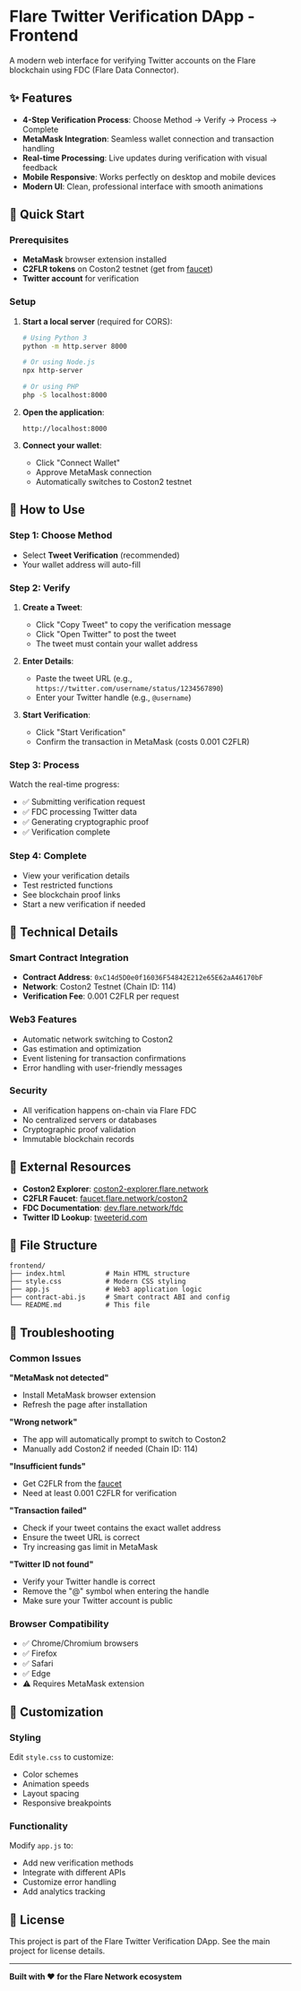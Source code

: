 # Flare Twitter Verification DApp - Frontend

A modern web interface for verifying Twitter accounts on the Flare blockchain using FDC (Flare Data Connector).

## ✨ Features

- **4-Step Verification Process**: Choose Method → Verify → Process → Complete
- **MetaMask Integration**: Seamless wallet connection and transaction handling
- **Real-time Processing**: Live updates during verification with visual feedback
- **Mobile Responsive**: Works perfectly on desktop and mobile devices
- **Modern UI**: Clean, professional interface with smooth animations

## 🚀 Quick Start

### Prerequisites

- **MetaMask** browser extension installed
- **C2FLR tokens** on Coston2 testnet (get from [faucet](https://faucet.flare.network/coston2))
- **Twitter account** for verification

### Setup

1. **Start a local server** (required for CORS):
   ```bash
   # Using Python 3
   python -m http.server 8000
   
   # Or using Node.js
   npx http-server
   
   # Or using PHP
   php -S localhost:8000
   ```

2. **Open the application**:
   ```
   http://localhost:8000
   ```

3. **Connect your wallet**:
   - Click "Connect Wallet"
   - Approve MetaMask connection
   - Automatically switches to Coston2 testnet

## 📱 How to Use

### Step 1: Choose Method
- Select **Tweet Verification** (recommended)
- Your wallet address will auto-fill

### Step 2: Verify
1. **Create a Tweet**:
   - Click "Copy Tweet" to copy the verification message
   - Click "Open Twitter" to post the tweet
   - The tweet must contain your wallet address

2. **Enter Details**:
   - Paste the tweet URL (e.g., `https://twitter.com/username/status/1234567890`)
   - Enter your Twitter handle (e.g., `@username`)

3. **Start Verification**:
   - Click "Start Verification"
   - Confirm the transaction in MetaMask (costs 0.001 C2FLR)

### Step 3: Process
Watch the real-time progress:
- ✅ Submitting verification request
- ✅ FDC processing Twitter data
- ✅ Generating cryptographic proof
- ✅ Verification complete

### Step 4: Complete
- View your verification details
- Test restricted functions
- See blockchain proof links
- Start a new verification if needed

## 🔧 Technical Details

### Smart Contract Integration
- **Contract Address**: `0xC14d5D0e0f16036F54842E212e65E62aA46170bF`
- **Network**: Coston2 Testnet (Chain ID: 114)
- **Verification Fee**: 0.001 C2FLR per request

### Web3 Features
- Automatic network switching to Coston2
- Gas estimation and optimization
- Event listening for transaction confirmations
- Error handling with user-friendly messages

### Security
- All verification happens on-chain via Flare FDC
- No centralized servers or databases
- Cryptographic proof validation
- Immutable blockchain records

## 🔗 External Resources

- **Coston2 Explorer**: [coston2-explorer.flare.network](https://coston2-explorer.flare.network)
- **C2FLR Faucet**: [faucet.flare.network/coston2](https://faucet.flare.network/coston2)
- **FDC Documentation**: [dev.flare.network/fdc](https://dev.flare.network/fdc/)
- **Twitter ID Lookup**: [tweeterid.com](https://tweeterid.com/)

## 📂 File Structure

```
frontend/
├── index.html          # Main HTML structure
├── style.css           # Modern CSS styling
├── app.js              # Web3 application logic
├── contract-abi.js     # Smart contract ABI and config
└── README.md           # This file
```

## 🐛 Troubleshooting

### Common Issues

**"MetaMask not detected"**
- Install MetaMask browser extension
- Refresh the page after installation

**"Wrong network"**
- The app will automatically prompt to switch to Coston2
- Manually add Coston2 if needed (Chain ID: 114)

**"Insufficient funds"**
- Get C2FLR from the [faucet](https://faucet.flare.network/coston2)
- Need at least 0.001 C2FLR for verification

**"Transaction failed"**
- Check if your tweet contains the exact wallet address
- Ensure the tweet URL is correct
- Try increasing gas limit in MetaMask

**"Twitter ID not found"**
- Verify your Twitter handle is correct
- Remove the "@" symbol when entering the handle
- Make sure your Twitter account is public

### Browser Compatibility

- ✅ Chrome/Chromium browsers
- ✅ Firefox
- ✅ Safari
- ✅ Edge
- ⚠️ Requires MetaMask extension

## 🎨 Customization

### Styling
Edit `style.css` to customize:
- Color schemes
- Animation speeds
- Layout spacing
- Responsive breakpoints

### Functionality
Modify `app.js` to:
- Add new verification methods
- Integrate with different APIs
- Customize error handling
- Add analytics tracking

## 📄 License

This project is part of the Flare Twitter Verification DApp. See the main project for license details.

---

**Built with ❤️ for the Flare Network ecosystem** 